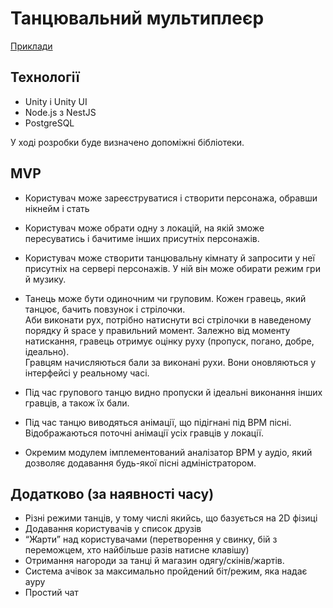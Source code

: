 # Танцювальний мультиплеєр

[Приклади](https://github.com/MytsV/gamedev-project/issues/1)

## Технології

- Unity і Unity UI
- Node.js з NestJS
- PostgreSQL

У ході розробки буде визначено допоміжні бібліотеки.

## MVP

- Користувач може зареєструватися і створити персонажа, обравши нікнейм і стать
- Користувач може обрати одну з локацій, на якій зможе пересуватись і бачитиме інших присутніх персонажів.
- Користувач може створити танцювальну кімнату й запросити у неї присутніх на сервері персонажів. У ній він може обирати режим гри й музику.
- Танець може бути одиночним чи груповим. Кожен гравець, який танцює, бачить повзунок і стрілочки.\
Аби виконати рух, потрібно натиснути всі стрілочки в наведеному порядку й space у правильний момент. Залежно від моменту натискання, гравець отримує оцінку руху (пропуск, погано, добре, ідеально). \
Гравцям начисляються бали за виконані рухи. Вони оновляються у інтерфейсі у реальному часі.

- Під час групового танцю видно пропуски й ідеальні виконання інших гравців, а також їх бали.
- Під час танцю виводяться анімації, що підігнані під BPM пісні. Відображаються поточні анімації усіх гравців у локації.
- Окремим модулем імплементований аналізатор BPM у аудіо, який дозволяє додавання будь-якої пісні адміністратором.

## Додатково (за наявності часу)

- Різні режими танців, у тому числі якийсь, що базується на 2D фізиці
- Додавання користувачів у список друзів
- “Жарти” над користувачами (перетворення у свинку, бій з переможцем, хто найбільше разів натисне клавішу)
- Отримання нагороди за танці й магазин одягу/скінів/жартів.
- Система ачівок за максимально пройдений біт/режим, яка надає ауру
- Простий чат